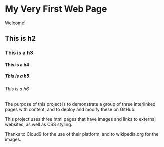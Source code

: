 # My Very First Web Page

Welcome!

## This is h2

### This is a h3

#### This is a h4

##### This is a h5

###### This is a h6

The purpose of this project is to demonstrate a group of three interlinked pages with content, and to deploy and modify these on GitHub.

This project uses three html pages that have images and links to external websites, as well as CSS styling.

Thanks to Cloud9 for the use of their platform, and to wikipedia.org for the images.